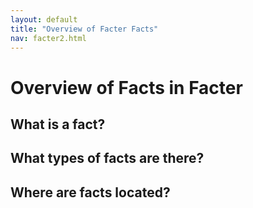```yaml
---
layout: default
title: "Overview of Facter Facts"
nav: facter2.html
---
```


Overview of Facts in Facter
===========================

## What is a fact?

## What types of facts are there?

## Where are facts located?


